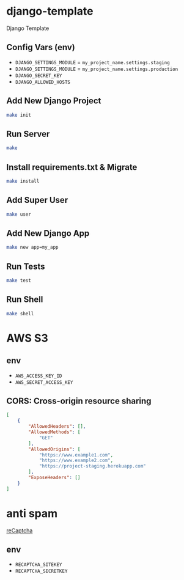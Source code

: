 # django-template
Django Template


## Config Vars (env)
- `DJANGO_SETTINGS_MODULE` = `my_project_name.settings.staging`
- `DJANGO_SETTINGS_MODULE` = `my_project_name.settings.production`
- `DJANGO_SECRET_KEY`
- `DJANGO_ALLOWED_HOSTS`


## Add New Django Project
```bash
make init
```


## Run Server
```bash
make
```


## Install requirements.txt & Migrate
```bash
make install
```


## Add Super User
```bash
make user
```


## Add New Django App
```bash
make new app=my_app
```


## Run Tests
```bash
make test
```


## Run Shell
```bash
make shell
```


# AWS S3

## env
- `AWS_ACCESS_KEY_ID`
- `AWS_SECRET_ACCESS_KEY`


## CORS: Cross-origin resource sharing
```json
[
    {
        "AllowedHeaders": [],
        "AllowedMethods": [
            "GET"
        ],
        "AllowedOrigins": [
            "https://www.example1.com",
            "https://www.example2.com",
            "https://project-staging.herokuapp.com"
        ],
        "ExposeHeaders": []
    }
]
```


# anti spam
[reCaptcha](https://www.google.com/recaptcha/admin)


## env
- `RECAPTCHA_SITEKEY`
- `RECAPTCHA_SECRETKEY`